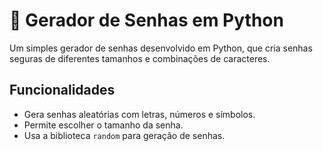 # 🔑 Gerador de Senhas em Python

Um simples gerador de senhas desenvolvido em Python, que cria senhas seguras de diferentes tamanhos e combinações de caracteres.

## Funcionalidades

- Gera senhas aleatórias com letras, números e símbolos.
- Permite escolher o tamanho da senha.
- Usa a biblioteca `random` para geração de senhas.
